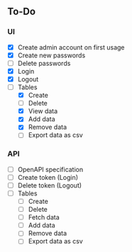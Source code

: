 ## To-Do

### UI
* [x] Create admin account on first usage
* [x] Create new passwords
* [ ] Delete passwords
* [x] Login
* [x] Logout
* [ ] Tables
  * [x] Create
  * [ ] Delete
  * [x] View data
  * [x] Add data
  * [x] Remove data
  * [ ] Export data as csv

### API
* [ ] OpenAPI specification
* [ ] Create token (Login)
* [ ] Delete token (Logout)
* [ ] Tables
  * [ ] Create
  * [ ] Delete
  * [ ] Fetch data
  * [ ] Add data
  * [ ] Remove data
  * [ ] Export data as csv
